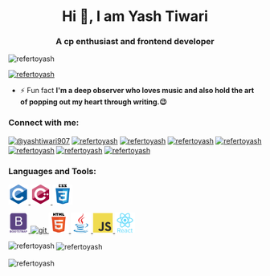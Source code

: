  <h1 align="center">Hi 👋, I am Yash Tiwari</h1>
<h3 align="center">A cp enthusiast and frontend developer</h3>

<p align="left"> <img src="https://komarev.com/ghpvc/?username=refertoyash&label=Profile%20views&color=0e75b6&style=flat" alt="refertoyash" /> </p>

<p align="left"> <a href="https://github.com/ryo-ma/github-profile-trophy"><img src="https://github-profile-trophy.vercel.app/?username=refertoyash" alt="refertoyash" /></a> </p>

- ⚡ Fun fact **I'm a deep observer who loves music and also hold the art of popping out my heart through writing.😉**

<h3 align="left">Connect with me:</h3>
<p align="left">
<a href="https://twitter.com/@yashtiwari907" target="blank"><img align="center" src="https://raw.githubusercontent.com/rahuldkjain/github-profile-readme-generator/master/src/images/icons/Social/twitter.svg" alt="@yashtiwari907" height="30" width="40" /></a>
<a href="https://linkedin.com/in/refertoyash" target="blank"><img align="center" src="https://raw.githubusercontent.com/rahuldkjain/github-profile-readme-generator/master/src/images/icons/Social/linked-in-alt.svg" alt="refertoyash" height="30" width="40" /></a>
<a href="https://www.codechef.com/users/refertoyash" target="blank"><img align="center" src="https://cdn.jsdelivr.net/npm/simple-icons@3.1.0/icons/codechef.svg" alt="refertoyash" height="30" width="40" /></a>
<a href="https://www.hackerrank.com/refertoyash" target="blank"><img align="center" src="https://raw.githubusercontent.com/rahuldkjain/github-profile-readme-generator/master/src/images/icons/Social/hackerrank.svg" alt="refertoyash" height="30" width="40" /></a>
<a href="https://codeforces.com/profile/refertoyash" target="blank"><img align="center" src="https://cdn.jsdelivr.net/npm/simple-icons@3.0.1/icons/codeforces.svg" alt="refertoyash" height="30" width="40" /></a>
<a href="https://www.leetcode.com/refertoyash" target="blank"><img align="center" src="https://raw.githubusercontent.com/rahuldkjain/github-profile-readme-generator/master/src/images/icons/Social/leet-code.svg" alt="refertoyash" height="30" width="40" /></a>
<a href="https://www.hackerearth.com/refertoyash" target="blank"><img align="center" src="https://raw.githubusercontent.com/rahuldkjain/github-profile-readme-generator/master/src/images/icons/Social/hackerearth.svg" alt="refertoyash" height="30" width="40" /></a>
<a href="https://auth.geeksforgeeks.org/user/refertoyash" target="blank"><img align="center" src="https://raw.githubusercontent.com/rahuldkjain/github-profile-readme-generator/master/src/images/icons/Social/geeks-for-geeks.svg" alt="refertoyash" height="30" width="40" /></a>
</p>

<h3 align="left">Languages and Tools:</h3>
<img src="https://raw.githubusercontent.com/devicons/devicon/master/icons/c/c-original.svg" alt="c" width="40" height="40"/></a><a href="https://www.w3schools.com/cpp/" target="_blank"> <img src="https://raw.githubusercontent.com/devicons/devicon/master/icons/cplusplus/cplusplus-original.svg" alt="cplusplus" width="40" height="40"/> </a> <a href="https://www.w3schools.com/css/" target="_blank"> <img src="https://raw.githubusercontent.com/devicons/devicon/master/icons/css3/css3-original-wordmark.svg" alt="css3" width="40" height="40"/> </a> <a href="https://git-scm.com/" target="_blank"><p align="left"> <a href="https://getbootstrap.com" target="_blank"> <img src="https://raw.githubusercontent.com/devicons/devicon/master/icons/bootstrap/bootstrap-plain-wordmark.svg" alt="bootstrap" width="40" height="40"/> </a> <a href="https://www.cprogramming.com/" target="_blank"> <img src="https://www.vectorlogo.zone/logos/git-scm/git-scm-icon.svg" alt="git" width="40" height="40"/> </a> <a href="https://www.w3.org/html/" target="_blank"> <img src="https://raw.githubusercontent.com/devicons/devicon/master/icons/html5/html5-original-wordmark.svg" alt="html5" width="40" height="40"/> </a> <a href="https://www.java.com" target="_blank"> <img src="https://raw.githubusercontent.com/devicons/devicon/master/icons/java/java-original.svg" alt="java" width="40" height="40"/> </a> <a href="https://developer.mozilla.org/en-US/docs/Web/JavaScript" target="_blank"> <img src="https://raw.githubusercontent.com/devicons/devicon/master/icons/javascript/javascript-original.svg" alt="javascript" width="40" height="40"/> </a> <a href="https://reactjs.org/" target="_blank"> <img src="https://raw.githubusercontent.com/devicons/devicon/master/icons/react/react-original-wordmark.svg" alt="react" width="40" height="40"/> </a> </p>

<p><img align="left" src="https://github-readme-stats.vercel.app/api/top-langs?username=refertoyash&show_icons=true&locale=en&layout=compact" alt="refertoyash" /></p>

<p>&nbsp;<img align="center" src="https://github-readme-stats.vercel.app/api?username=refertoyash&show_icons=true&locale=en" alt="refertoyash" /></p>

<p><img align="center" src="https://github-readme-streak-stats.herokuapp.com/?user=refertoyash&" alt="refertoyash" /></p>

